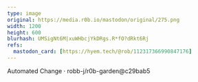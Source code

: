 ```yaml
---
type: image
original: https://media.r0b.io/mastodon/original/275.png
width: 1200
height: 600
blurhash: UMSigNt6M|xuWHbcjYkDRgs.R*fO?dRkt6Rj
refs:
  mastodon_card: [https://hyem.tech/@rob/112317366990847176]
---
```


Automated Change · robb-j/r0b-garden@c29bab5
